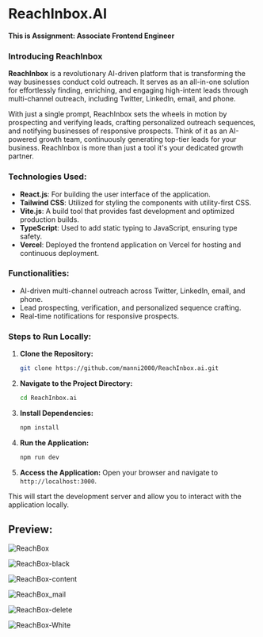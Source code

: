 # ReachInbox.AI
**This is Assignment: Associate Frontend Engineer** <br>

### Introducing ReachInbox

**ReachInbox** is a revolutionary AI-driven platform that is transforming the way businesses conduct cold outreach. It serves as an all-in-one solution for effortlessly finding, enriching, and engaging high-intent leads through multi-channel outreach, including Twitter, LinkedIn, email, and phone. <br>

With just a single prompt, ReachInbox sets the wheels in motion by prospecting and verifying leads, crafting personalized outreach sequences, and notifying businesses of responsive prospects. Think of it as an AI-powered growth team, continuously generating top-tier leads for your business. ReachInbox is more than just a tool it's your dedicated growth partner.

### **Technologies Used:**
- **React.js**: For building the user interface of the application.
- **Tailwind CSS**: Utilized for styling the components with utility-first CSS.
- **Vite.js**: A build tool that provides fast development and optimized production builds.
- **TypeScript**: Used to add static typing to JavaScript, ensuring type safety.
- **Vercel**: Deployed the frontend application on Vercel for hosting and continuous deployment.

### **Functionalities:**
- AI-driven multi-channel outreach across Twitter, LinkedIn, email, and phone.
- Lead prospecting, verification, and personalized sequence crafting.
- Real-time notifications for responsive prospects.

### **Steps to Run Locally:**
1. **Clone the Repository:**
   ```bash
   git clone https://github.com/manni2000/ReachInbox.ai.git
   ```
2. **Navigate to the Project Directory:**
   ```bash
   cd ReachInbox.ai
   ```
3. **Install Dependencies:**
   ```bash
   npm install
   ```
4. **Run the Application:**
   ```bash
   npm run dev
   ```
5. **Access the Application:**
   Open your browser and navigate to `http://localhost:3000`.

This will start the development server and allow you to interact with the application locally.

## Preview:

![ReachBox](https://github.com/user-attachments/assets/c6274f40-6b38-4525-bf92-cb93da778b4a)

![ReachBox-black](https://github.com/user-attachments/assets/3f344bf7-c2d1-432f-b851-94825e5e5e45)

![ReachBox-content](https://github.com/user-attachments/assets/5ecd13ff-29c7-4d6c-b562-c778871e5c9b)

![ReachBox_mail](https://github.com/user-attachments/assets/18a376d5-9c97-40bb-85e9-a8d46ff2bd30)

![ReachBox-delete](https://github.com/user-attachments/assets/0587b84c-73ce-4beb-b896-8653b5a9f84d)

![ReachBox-White](https://github.com/user-attachments/assets/9e793754-eb09-47bb-8bb8-94dd645898c6)
